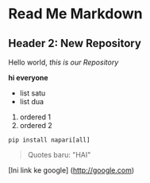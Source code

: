 # Read Me Markdown
## Header 2: New Repository

Hello world, _this is our Repository_

**hi everyone**

- list satu
- list dua

1. ordered 1
1. ordered 2

```
pip install napari[all]
```

> Quotes baru: "HAI"

[Ini link ke google]
(http://google.com)
